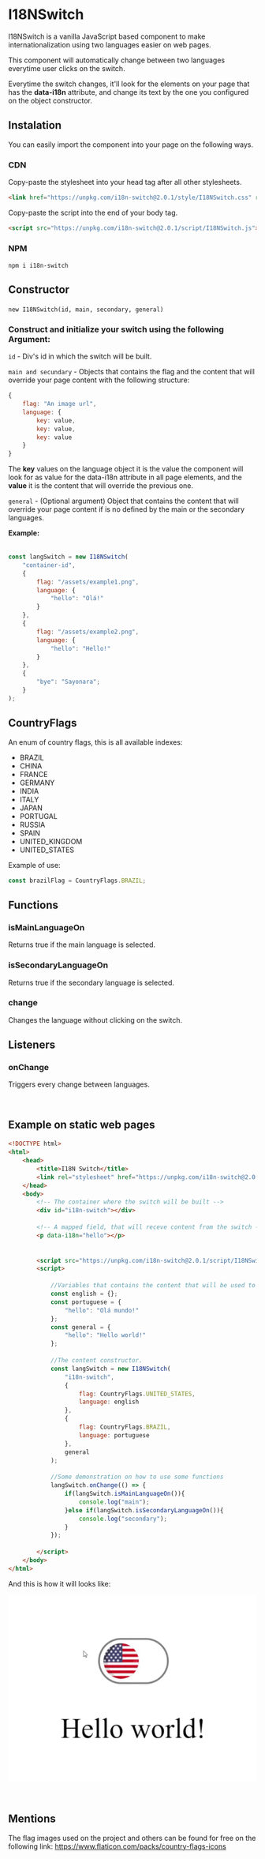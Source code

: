 # I18NSwitch

I18NSwitch is a vanilla JavaScript based component to make internationalization using two languages easier on web pages.

This component will automatically change between two languages everytime user clicks on the switch.

Everytime the switch changes, it'll look for the elements on your page that has the **data-i18n** attribute, and change its text by the one you configured on the object constructor.

## Instalation

You can easily import the component into your page on the following ways.

### CDN

Copy-paste the stylesheet into your head tag after all other stylesheets.
~~~html
<link href="https://unpkg.com/i18n-switch@2.0.1/style/I18NSwitch.css" rel="stylesheet"/>
~~~

Copy-paste the script into the end of your body tag.
~~~html
<script src="https://unpkg.com/i18n-switch@2.0.1/script/I18NSwitch.js"></script>
~~~

### NPM

~~~
npm i i18n-switch
~~~

## Constructor

``new I18NSwitch(id, main, secondary, general)``

### Construct and initialize your switch using the following Argument:

``id`` - Div's id in which the switch will be built.

``main and secundary`` - Objects that contains the flag and the content that will override your page content with the following structure: 
~~~js
{
    flag: "An image url",
    language: {
        key: value,
        key: value,
        key: value
    }
}
~~~

The **key** values on the language object it is the value the component will look for as value for the data-i18n attribute in all page elements, and the **value** it is the content that will override the previous one.

``general`` - (Optional argument) Object that contains the content that will override your page content if is no defined by the main or the secondary languages. 

**Example:**

~~~js

const langSwitch = new I18NSwitch(
    "container-id",
    {
        flag: "/assets/example1.png",
        language: {
            "hello": "Olá!"
        }
    },
    {
        flag: "/assets/example2.png",
        language: {
            "hello": "Hello!"
        }
    },
    {
        "bye": "Sayonara";
    }
);

~~~

## CountryFlags

An enum of country flags, this is all available indexes: 

- BRAZIL
- CHINA
- FRANCE
- GERMANY
- INDIA
- ITALY
- JAPAN
- PORTUGAL
- RUSSIA
- SPAIN
- UNITED_KINGDOM
- UNITED_STATES

Example of use: 

~~~js
const brazilFlag = CountryFlags.BRAZIL;
~~~

## Functions


### isMainLanguageOn
Returns true if the main language is selected.

### isSecondaryLanguageOn
Returns true if the secondary language is selected.

### change
Changes the language without clicking on the switch.

## Listeners

### onChange
Triggers every change between languages.

<br>

## Example on static web pages

~~~html
<!DOCTYPE html>
<html>
    <head>
        <title>I18N Switch</title>
        <link rel="stylesheet" href="https://unpkg.com/i18n-switch@2.0.1/style/I18NSwitch.css">
    </head>
    <body>
        <!-- The container where the switch will be built -->
        <div id="i18n-switch"></div>

        <!-- A mapped field, that will receve content from the switch -->
        <p data-i18n="hello"></p>


        <script src="https://unpkg.com/i18n-switch@2.0.1/script/I18NSwitch.js"></script>
        <script>

            //Variables that contains the content that will be used to configure the component
            const english = {};
            const portuguese = {
                "hello": "Olá mundo!"
            };
            const general = {
                "hello": "Hello world!"
            };

            //The content constructor.
            const langSwitch = new I18NSwitch(
                "i18n-switch",
                {
                    flag: CountryFlags.UNITED_STATES,
                    language: english
                },
                {
                    flag: CountryFlags.BRAZIL,
                    language: portuguese
                },
                general
            );

            //Some demonstration on how to use some functions
            langSwitch.onChange(() => {
                if(langSwitch.isMainLanguageOn()){
                    console.log("main");
                }else if(langSwitch.isSecondaryLanguageOn()){
                    console.log("secondary");
                }
            });

        </script>
    </body>
</html>
~~~

And this is how it will looks like:

![alt text](./example.gif)

<br>

## Mentions
The flag images used on the project and others can be found for free on the following link:
https://www.flaticon.com/packs/country-flags-icons